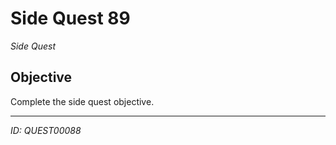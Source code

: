 # Side Quest 89

*Side Quest*

## Objective
Complete the side quest objective.

---
*ID: QUEST00088*